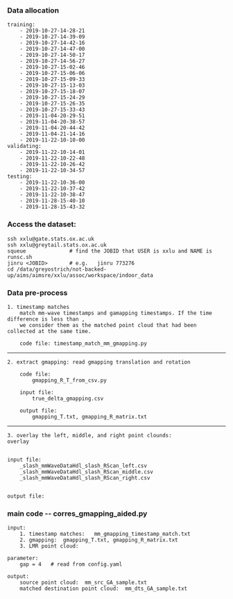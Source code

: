 ### Data allocation

    training:
        - 2019-10-27-14-28-21
        - 2019-10-27-14-39-09
        - 2019-10-27-14-42-16
        - 2019-10-27-14-47-00
        - 2019-10-27-14-50-17
        - 2019-10-27-14-56-27
        - 2019-10-27-15-02-46
        - 2019-10-27-15-06-06
        - 2019-10-27-15-09-33
        - 2019-10-27-15-13-03
        - 2019-10-27-15-18-07
        - 2019-10-27-15-24-29
        - 2019-10-27-15-26-35
        - 2019-10-27-15-33-43
        - 2019-11-04-20-29-51
        - 2019-11-04-20-38-57
        - 2019-11-04-20-44-42
        - 2019-11-04-21-14-16
        - 2019-11-22-10-10-00
    validating:
        - 2019-11-22-10-14-01
        - 2019-11-22-10-22-48
        - 2019-11-22-10-26-42
        - 2019-11-22-10-34-57
    testing:
        - 2019-11-22-10-36-00
        - 2019-11-22-10-37-42
        - 2019-11-22-10-38-47
        - 2019-11-28-15-40-10
        - 2019-11-28-15-43-32



### Access the dataset:

    ssh xxlu@gate.stats.ox.ac.uk
    ssh xxlu@greytail.stats.ox.ac.uk
    squeue              # find the JOBID that USER is xxlu and NAME is runsc.sh
    jinru <JOBID>       # e.g.   jinru 773276
    cd /data/greyostrich/not-backed-up/aims/aimsre/xxlu/assoc/workspace/indoor_data
    
  
    
    
### Data pre-process

    1. timestamp matches
        match mm-wave timestamps and gamapping timestamps. If the time difference is less than , 
        we consider them as the matched point cloud that had been collected at the same time.
        
        code file: timestamp_match_mm_gmapping.py
   
   
   -----------------------------------------------------------------------
   
    2. extract gmapping: read gmapping translation and rotation

        code file:
            gmapping_R_T_from_csv.py
            
        input file:
            true_delta_gmapping.csv

        output file:
            gmapping_T.txt, gmapping_R_matrix.txt  

   -----------------------------------------------------------------------

    3. overlay the left, middle, and right point clounds:
    overlay 
    
    
    input file:
        _slash_mmWaveDataHdl_slash_RScan_left.csv        
        _slash_mmWaveDataHdl_slash_RScan_middle.csv        
        _slash_mmWaveDataHdl_slash_RScan_right.csv 
        
        
    output file:
    
    
    
    
    
    

            
            
        
### main code -- corres_gmapping_aided.py

    input:
        1. timestamp matches:   mm_gmapping_timestamp_match.txt
        2. gmapping:  gmapping_T.txt, gmapping_R_matrix.txt
        3. LMR point cloud:   

    parameter:
        gap = 4   # read from config.yaml

    output:
        source point cloud:  mm_src_GA_sample.txt
        matched destination point cloud:  mm_dts_GA_sample.txt
